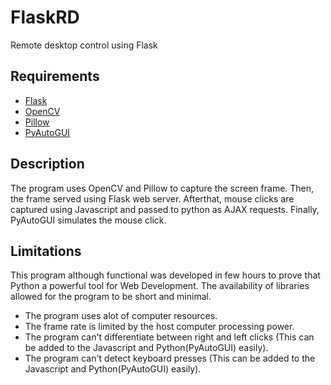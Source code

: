 # FlaskRD
Remote desktop control using Flask

## Requirements
- [Flask](https://pypi.org/project/Flask/)
- [OpenCV](https://pypi.org/project/opencv-python/)
- [Pillow](https://pypi.org/project/Pillow/2.2.2/)
- [PyAutoGUI](https://pypi.org/project/PyAutoGUI/)

## Description
The program uses OpenCV and Pillow to capture the screen frame. Then, the frame served using Flask web server.
Afterthat, mouse clicks are captured using Javascript and passed to python as AJAX requests. Finally, PyAutoGUI simulates the mouse click.

## Limitations

This program although functional was developed in few hours to prove that Python a powerful tool for Web Development.
The availability of libraries allowed for the program to be short and minimal. 

- The program uses alot of computer resources. 
- The frame rate is limited by the host computer processing power. 
- The program can't differentiate between right and left clicks (This can be added to the Javascript and Python(PyAutoGUI) easily). 
- The program can't detect keyboard presses (This can be added to the Javascript and Python(PyAutoGUI) easily).
